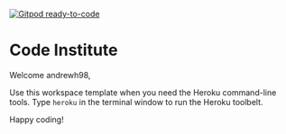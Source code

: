 [![Gitpod ready-to-code](https://img.shields.io/badge/Gitpod-ready--to--code-blue?logo=gitpod)](https://gitpod.io/#https://github.com/markthomas93/gitpod-heroku-install)

# Code Institute

Welcome andrewh98,

Use this workspace template when you need the Heroku command-line tools. Type `heroku` in the terminal window to run the Heroku toolbelt.

Happy coding!
